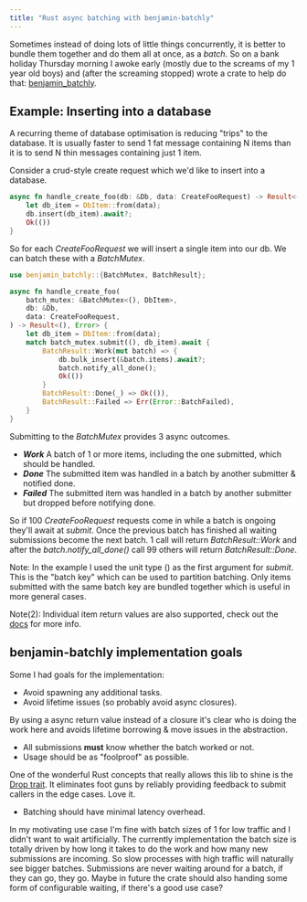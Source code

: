```yaml
---
title: "Rust async batching with benjamin-batchly"
---
```

Sometimes instead of doing lots of little things concurrently, it is better to bundle them together
and do them all at once, as a _batch_. So on a bank holiday Thursday morning I awoke early (mostly due to the screams of my 1 year old boys) and (after the screaming stopped) wrote a crate to help do that: [benjamin_batchly](https://github.com/alexheretic/benjamin-batchly).

## Example: Inserting into a database
A recurring theme of database optimisation is reducing "trips" to the database. It is usually faster to send 1 fat message containing N items than it is to send N thin messages containing just 1 item.

Consider a crud-style create request which we'd like to insert into a database.

```rust
async fn handle_create_foo(db: &Db, data: CreateFooRequest) -> Result<(), Error> {
    let db_item = DbItem::from(data);
    db.insert(db_item).await?;
    Ok(())
}
```
So for each _CreateFooRequest_ we will insert a single item into our db. We can batch these with a _BatchMutex_.
```rust
use benjamin_batchly::{BatchMutex, BatchResult};

async fn handle_create_foo(
    batch_mutex: &BatchMutex<(), DbItem>,
    db: &Db,
    data: CreateFooRequest,
) -> Result<(), Error> {
    let db_item = DbItem::from(data);
    match batch_mutex.submit((), db_item).await {
        BatchResult::Work(mut batch) => {
            db.bulk_insert(&batch.items).await?;
            batch.notify_all_done();
            Ok(())
        }
        BatchResult::Done(_) => Ok(()),
        BatchResult::Failed => Err(Error::BatchFailed),
    }
}
```
Submitting to the _BatchMutex_ provides 3 async outcomes. 
* ***Work*** A batch of 1 or more items, including the one submitted, which should be handled.
* ***Done*** The submitted item was handled in a batch by another submitter & notified done.
* ***Failed*** The submitted item was handled in a batch by another submitter but dropped before notifying done.

So if 100 _CreateFooRequest_ requests come in while a batch is ongoing they'll await at _submit_. Once the previous batch has finished all waiting submissions become the next batch. 1 call will return _BatchResult::Work_ and after the _batch.notify_all_done()_ call 99 others will return _BatchResult::Done_.

Note: In the example I used the unit type () as the first argument for _submit_. This is the "batch key" which can be used to partition batching. Only items submitted with the same batch key are bundled together which is useful in more general cases. 

Note(2): Individual item return values are also supported, check out the [docs](https://docs.rs/benjamin_batchly/latest/benjamin_batchly) for more info.

## benjamin-batchly implementation goals
Some I had goals for the implementation:
* Avoid spawning any additional tasks.
* Avoid lifetime issues (so probably avoid async closures).

By using a async return value instead of a closure it's clear who is doing the work here and avoids lifetime borrowing & move issues in the abstraction.

* All submissions **must** know whether the batch worked or not.
* Usage should be as "foolproof" as possible.

One of the wonderful Rust concepts that really allows this lib to shine is the [Drop trait](https://doc.rust-lang.org/std/ops/trait.Drop.html). It eliminates foot guns by reliably providing feedback to submit callers in the edge cases. Love it.

* Batching should have minimal latency overhead.

In my motivating use case I'm fine with batch sizes of 1 for low traffic and I didn't want to wait artificially. The currently implementation the batch size is totally driven by how long it takes to do the work and how many new submissions are incoming. So slow processes with high traffic will naturally see bigger batches. Submissions are never waiting around for a batch, if they can go, they go. Maybe in future the crate should also handing some form of configurable waiting, if there's a good use case?


